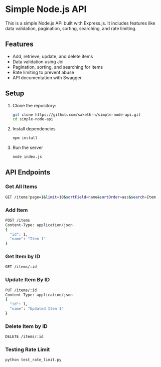# Simple Node.js API

This is a simple Node.js API built with Express.js. It includes features like data validation, pagination, sorting, searching, and rate limiting.

## Features

- Add, retrieve, update, and delete items
- Data validation using Joi
- Pagination, sorting, and searching for items
- Rate limiting to prevent abuse
- API documentation with Swagger

## Setup

1. Clone the repository:
   ```sh
   git clone https://github.com/saketh-n/simple-node-api.git
   cd simple-node-api
2. Install dependencies
   ```sh
   npm install
3. Run the server
   ```sh
   node index.js

## API Endpoints 
### Get All Items
```sh
GET /items?page=1&limit=10&sortField=name&sortOrder=asc&search=Item
```

### Add Item
```sh
POST /items
Content-Type: application/json
{
  "id": 1,
  "name": "Item 1"
}
```

### Get Item by ID
```sh
GET /items/:id
```

### Update Item By ID
```sh
PUT /items/:id
Content-Type: application/json
{
  "id": 1,
  "name": "Updated Item 1"
}
```

### Delete Item by ID
```sh
DELETE /items/:id
```

### Testing Rate Limit
```sh
python test_rate_limit.py
```

   
